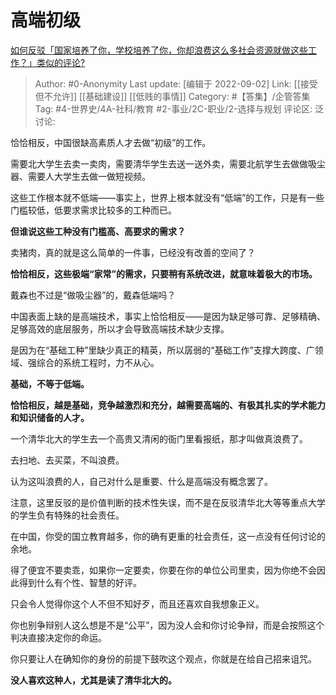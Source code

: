 # 高端初级
[如何反驳「国家培养了你，学校培养了你，你却浪费这么多社会资源就做这些工作？」类似的评论?](https://www.zhihu.com/question/549469297/answer/2656100912)

> Author: #0-Anonymity
> Last update: [编辑于 2022-09-02]
> Link: [[接受但不允许]] [[基础建设]] [[低贱的事情]]
> Category: #【答集】/企管答集
> Tag: #4-世界史/4A-社科/教育 #2-事业/2C-职业/2-选择与规划
> 评论区:
> 泛讨论:

恰恰相反，中国很缺高素质人才去做“初级”的工作。

需要北大学生去卖一卖肉，需要清华学生去送一送外卖，需要北航学生去做做吸尘器、需要人大学生去做一做短视频。

这些工作根本就不低端——事实上，世界上根本就没有“低端”的工作，只是有一些门槛较低，低要求需求比较多的工种而已。

**但谁说这些工种没有门槛高、高要求的需求？**

卖猪肉，真的就是这么简单的一件事，已经没有改善的空间了？

**恰恰相反，这些极端“家常”的需求，只要稍有系统改进，就意味着极大的市场。**

戴森也不过是“做吸尘器”的，戴森低端吗？

中国表面上缺的是高端技术，事实上恰恰相反——是因为缺足够可靠、足够精确、足够高效的底层服务，所以才会导致高端技术缺少支撑。

是因为在“基础工种”里缺少真正的精英，所以孱弱的“基础工作”支撑大跨度、广领域、强综合的系统工程时，力不从心。

**基础，不等于低端。**

**恰恰相反，越是基础，竞争越激烈和充分，越需要高端的、有极其扎实的学术能力和知识储备的人才。**

一个清华北大的学生去一个高贵又清闲的衙门里看报纸，那才叫做真浪费了。

去扫地、去买菜，不叫浪费。

认为这叫浪费的人，自己对什么是重要、什么是高端没有概念罢了。

注意，这里反驳的是价值判断的技术性失误，而不是在反驳清华北大等等重点大学的学生负有特殊的社会责任。

在中国，你受的国立教育越多，你的确有更重的社会责任，这一点没有任何讨论的余地。

得了便宜不要卖乖，如果你一定要卖，你要在你的单位公司里卖，因为你绝不会因此得到什么有个性、智慧的好评。

只会令人觉得你这个人不但不知好歹，而且还喜欢自我想象正义。

你也别争辩别人这么想是不是“公平”，因为没人会和你讨论争辩，而是会按照这个判决直接决定你的命运。

你只要让人在确知你的身份的前提下鼓吹这个观点，你就是在给自己招来诅咒。

**没人喜欢这种人，尤其是读了清华北大的。**
